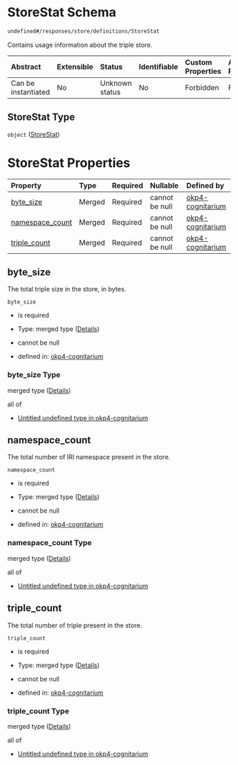 # StoreStat Schema

```txt
undefined#/responses/store/definitions/StoreStat
```

Contains usage information about the triple store.

| Abstract            | Extensible | Status         | Identifiable | Custom Properties | Additional Properties | Access Restrictions | Defined In                                                                     |
| :------------------ | :--------- | :------------- | :----------- | :---------------- | :-------------------- | :------------------ | :----------------------------------------------------------------------------- |
| Can be instantiated | No         | Unknown status | No           | Forbidden         | Forbidden             | none                | [okp4-cognitarium.json\*](schema/okp4-cognitarium.json "open original schema") |

## StoreStat Type

`object` ([StoreStat](okp4-cognitarium-responses-storeresponse-definitions-storestat.md))

# StoreStat Properties

| Property                             | Type   | Required | Nullable       | Defined by                                                                                                                                                                                     |
| :----------------------------------- | :----- | :------- | :------------- | :--------------------------------------------------------------------------------------------------------------------------------------------------------------------------------------------- |
| [byte\_size](#byte_size)             | Merged | Required | cannot be null | [okp4-cognitarium](okp4-cognitarium-responses-storeresponse-definitions-storestat-properties-byte_size.md "undefined#/responses/store/definitions/StoreStat/properties/byte_size")             |
| [namespace\_count](#namespace_count) | Merged | Required | cannot be null | [okp4-cognitarium](okp4-cognitarium-responses-storeresponse-definitions-storestat-properties-namespace_count.md "undefined#/responses/store/definitions/StoreStat/properties/namespace_count") |
| [triple\_count](#triple_count)       | Merged | Required | cannot be null | [okp4-cognitarium](okp4-cognitarium-responses-storeresponse-definitions-storestat-properties-triple_count.md "undefined#/responses/store/definitions/StoreStat/properties/triple_count")       |

## byte\_size

The total triple size in the store, in bytes.

`byte_size`

*   is required

*   Type: merged type ([Details](okp4-cognitarium-responses-storeresponse-definitions-storestat-properties-byte_size.md))

*   cannot be null

*   defined in: [okp4-cognitarium](okp4-cognitarium-responses-storeresponse-definitions-storestat-properties-byte_size.md "undefined#/responses/store/definitions/StoreStat/properties/byte_size")

### byte\_size Type

merged type ([Details](okp4-cognitarium-responses-storeresponse-definitions-storestat-properties-byte_size.md))

all of

*   [Untitled undefined type in okp4-cognitarium](okp4-cognitarium-responses-storeresponse-definitions-storestat-properties-byte_size-allof-0.md "check type definition")

## namespace\_count

The total number of IRI namespace present in the store.

`namespace_count`

*   is required

*   Type: merged type ([Details](okp4-cognitarium-responses-storeresponse-definitions-storestat-properties-namespace_count.md))

*   cannot be null

*   defined in: [okp4-cognitarium](okp4-cognitarium-responses-storeresponse-definitions-storestat-properties-namespace_count.md "undefined#/responses/store/definitions/StoreStat/properties/namespace_count")

### namespace\_count Type

merged type ([Details](okp4-cognitarium-responses-storeresponse-definitions-storestat-properties-namespace_count.md))

all of

*   [Untitled undefined type in okp4-cognitarium](okp4-cognitarium-responses-storeresponse-definitions-storestat-properties-namespace_count-allof-0.md "check type definition")

## triple\_count

The total number of triple present in the store.

`triple_count`

*   is required

*   Type: merged type ([Details](okp4-cognitarium-responses-storeresponse-definitions-storestat-properties-triple_count.md))

*   cannot be null

*   defined in: [okp4-cognitarium](okp4-cognitarium-responses-storeresponse-definitions-storestat-properties-triple_count.md "undefined#/responses/store/definitions/StoreStat/properties/triple_count")

### triple\_count Type

merged type ([Details](okp4-cognitarium-responses-storeresponse-definitions-storestat-properties-triple_count.md))

all of

*   [Untitled undefined type in okp4-cognitarium](okp4-cognitarium-responses-storeresponse-definitions-storestat-properties-triple_count-allof-0.md "check type definition")
